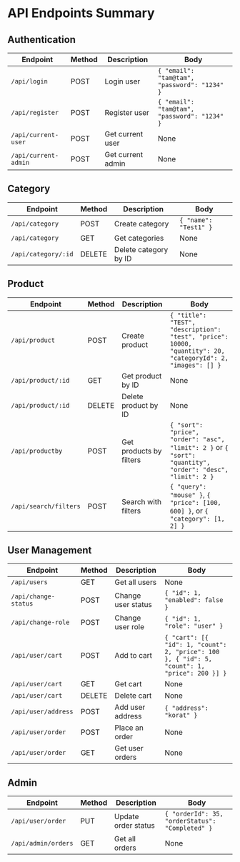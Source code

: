 # API Endpoints Summary

## Authentication

| Endpoint             | Method | Description       | Body                                         |
| -------------------- | ------ | ----------------- | -------------------------------------------- |
| `/api/login`         | POST   | Login user        | `{ "email": "tam@tam", "password": "1234" }` |
| `/api/register`      | POST   | Register user     | `{ "email": "tam@tam", "password": "1234" }` |
| `/api/current-user`  | POST   | Get current user  | None                                         |
| `/api/current-admin` | POST   | Get current admin | None                                         |

## Category

| Endpoint            | Method | Description           | Body                  |
| ------------------- | ------ | --------------------- | --------------------- |
| `/api/category`     | POST   | Create category       | `{ "name": "Test1" }` |
| `/api/category`     | GET    | Get categories        | None                  |
| `/api/category/:id` | DELETE | Delete category by ID | None                  |

## Product

| Endpoint              | Method | Description             | Body                                                                                                        |
| --------------------- | ------ | ----------------------- | ----------------------------------------------------------------------------------------------------------- |
| `/api/product`        | POST   | Create product          | `{ "title": "TEST", "description": "test", "price": 10000, "quantity": 20, "categoryId": 2, "images": [] }` |
| `/api/product/:id`    | GET    | Get product by ID       | None                                                                                                        |
| `/api/product/:id`    | DELETE | Delete product by ID    | None                                                                                                        |
| `/api/productby`      | POST   | Get products by filters | `{ "sort": "price", "order": "asc", "limit": 2 }` or `{ "sort": "quantity", "order": "desc", "limit": 2 }`  |
| `/api/search/filters` | POST   | Search with filters     | `{ "query": "mouse" }`, `{ "price": [100, 600] }`, or `{ "category": [1, 2] }`                              |

## User Management

| Endpoint             | Method | Description        | Body                                                                                         |
| -------------------- | ------ | ------------------ | -------------------------------------------------------------------------------------------- |
| `/api/users`         | GET    | Get all users      | None                                                                                         |
| `/api/change-status` | POST   | Change user status | `{ "id": 1, "enabled": false }`                                                              |
| `/api/change-role`   | POST   | Change user role   | `{ "id": 1, "role": "user" }`                                                                |
| `/api/user/cart`     | POST   | Add to cart        | `{ "cart": [{ "id": 1, "count": 2, "price": 100 }, { "id": 5, "count": 1, "price": 200 }] }` |
| `/api/user/cart`     | GET    | Get cart           | None                                                                                         |
| `/api/user/cart`     | DELETE | Delete cart        | None                                                                                         |
| `/api/user/address`  | POST   | Add user address   | `{ "address": "korat" }`                                                                     |
| `/api/user/order`    | POST   | Place an order     | None                                                                                         |
| `/api/user/order`    | GET    | Get user orders    | None                                                                                         |

## Admin

| Endpoint            | Method | Description         | Body                                            |
| ------------------- | ------ | ------------------- | ----------------------------------------------- |
| `/api/user/order`   | PUT    | Update order status | `{ "orderId": 35, "orderStatus": "Completed" }` |
| `/api/admin/orders` | GET    | Get all orders      | None                                            |
